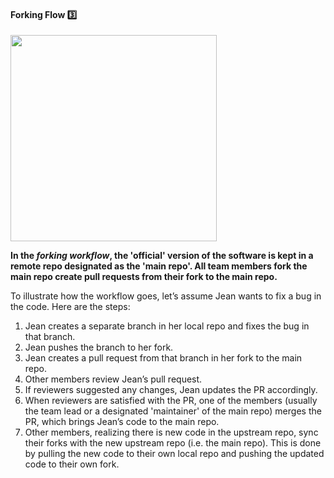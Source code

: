 <div id="title">

#### Forking Flow :three:

</div>

<div id="body">

<img src="{{baseUrl}}/revisionControl/forkingWorkflow/images/diagram.png" height="330" />
<p/>

**In the _forking workflow_, the 'official' version of the software is kept in a remote repo designated as the 'main repo'. All team members fork the main repo create pull requests from their fork to the main repo.**

To illustrate how the workflow goes, let’s assume Jean wants to fix a bug in the code. Here are the steps:

1. Jean creates a separate branch in her local repo and fixes the bug in that branch.
2. Jean pushes the branch to her fork.
3. Jean creates a pull request from that branch in her fork to the main repo.
4. Other members review Jean’s pull request.
5. If reviewers suggested any changes, Jean updates the PR accordingly.
6. When reviewers are satisfied with the PR, one of the members (usually the team lead or a designated 'maintainer' of the main repo) merges the PR, which brings Jean’s code to the main repo.
7. Other members, realizing there is new code in the upstream repo, sync their forks with the new upstream repo (i.e. the main repo). This is done by pulling the new code to their own local repo and pushing the updated code to their own fork.

</div>

<div id="extras">
  <include src="resources.md" />
</div>